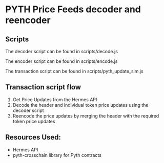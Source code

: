 # PYTH Price Feeds decoder and reencoder

## Scripts

The decoder script can be found in scripts/decode.js

The encoder script can be found in scripts/encode.js

The transaction script can be found in scripts/pyth_update_sim.js


## Transaction script flow

1. Get Price Updates from the Hermes API
2. Decode the header and individual token price updates using the decoder script
3. Reencode the price updates by merging the header with the required token price updates


## Resources Used:
- Hermes API
- pyth-crosschain library for Pyth contracts
